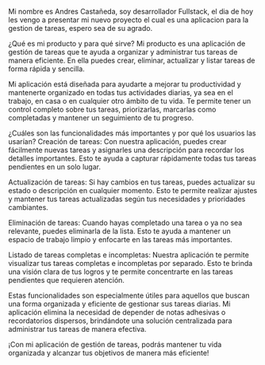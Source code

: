 Mi nombre es Andres Castañeda, soy desarrollador Fullstack, el dia de hoy les vengo a presentar mi nuevo proyecto el cual es una aplicacion para la gestion de tareas, espero sea de su agrado.


¿Qué es mi producto y para qué sirve?
Mi producto es una aplicación de gestión de tareas que te ayuda a organizar y administrar tus tareas de manera eficiente. En ella puedes crear, eliminar, actualizar y listar tareas de forma rápida y sencilla.

Mi aplicación está diseñada para ayudarte a mejorar tu productividad y mantenerte organizado en todas tus actividades diarias, ya sea en el trabajo, en casa o en cualquier otro ámbito de tu vida. Te permite tener un control completo sobre tus tareas, priorizarlas, marcarlas como completadas y mantener un seguimiento de tu progreso.

¿Cuáles son las funcionalidades más importantes y por qué los usuarios las usarían?
Creación de tareas: Con nuestra aplicación, puedes crear fácilmente nuevas tareas y asignarles una descripción para recordar los detalles importantes. Esto te ayuda a capturar rápidamente todas tus tareas pendientes en un solo lugar.

Actualización de tareas: Si hay cambios en tus tareas, puedes actualizar su estado o descripción en cualquier momento. Esto te permite realizar ajustes y mantener tus tareas actualizadas según tus necesidades y prioridades cambiantes.

Eliminación de tareas: Cuando hayas completado una tarea o ya no sea relevante, puedes eliminarla de la lista. Esto te ayuda a mantener un espacio de trabajo limpio y enfocarte en las tareas más importantes.

Listado de tareas completas e incompletas: Nuestra aplicación te permite visualizar tus tareas completas e incompletas por separado. Esto te brinda una visión clara de tus logros y te permite concentrarte en las tareas pendientes que requieren atención.

Estas funcionalidades son especialmente útiles para aquellos que buscan una forma organizada y eficiente de gestionar sus tareas diarias. Mi aplicación elimina la necesidad de depender de notas adhesivas o recordatorios dispersos, brindándote una solución centralizada para administrar tus tareas de manera efectiva.

¡Con mi aplicación de gestión de tareas, podrás mantener tu vida organizada y alcanzar tus objetivos de manera más eficiente!